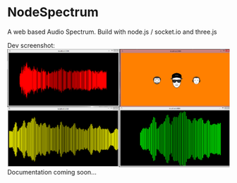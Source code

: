 # NodeSpectrum
A web based Audio Spectrum. Build with node.js / socket.io and three.js

Dev screenshot:
![Dev Screenshot](/public/img/dev_screenshot.PNG)
Documentation coming soon...
